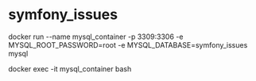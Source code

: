 # symfony_issues

docker run --name mysql_container -p 3309:3306 -e MYSQL_ROOT_PASSWORD=root -e MYSQL_DATABASE=symfony_issues mysql

docker exec -it mysql_container bash
